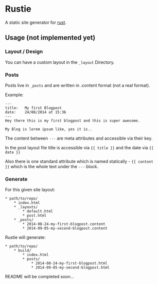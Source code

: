 # Rustie

A static site generator for [rust](http://www.rust-lang.org/).

## Usage (not implemented yet)

### Layout / Design

You can have a custom layout in the ```_layout``` Directory.

### Posts

Posts live in ```_posts``` and are written in .content format (not a real format).

Example:

```text
---
title:   My first Blogpost
date:    24/08/2014 at 15:36
---
Hey there this is my first blogpost and this is super awesome.

My Blog is lorem ipsum like, yes it is..
```

The content between ```---``` are meta attributes and accessible via their key.

In the post layout file title is accessible via ```{{ title }}``` and the date via ```{{ date }}```

Also there is one standard attribute which is named statically - ```{{ content }}``` which is the whole text under the ```---``` block.


### Generate

For this given site layout:

    * path/to/repo/
        * index.html
        * _layouts/
            * default.html
            * post.html
        * _posts/
            * 2014-08-24-my-first-blogpost.content
            * 2014-09-05-my-second-blogpost.content

Rustie will generate:

    * path/to/repo/
        * build/
            * index.html
            * posts/
                * 2014-08-24-my-first-blogpost.html
                * 2014-09-05-my-second-blogpost.html

README will be completed soon...
